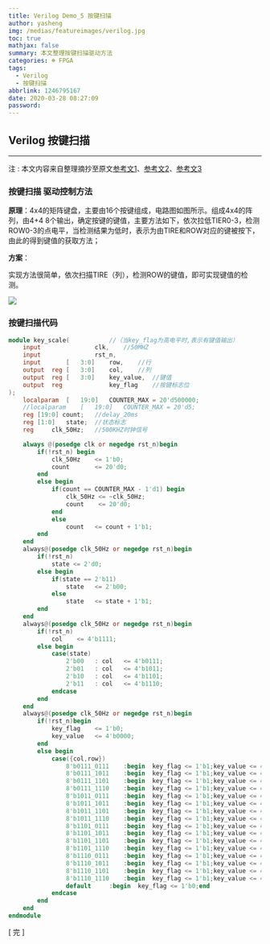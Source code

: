 ```yaml
---
title: Verilog Demo_5 按键扫描
author: yasheng
img: /medias/featureimages/verilog.jpg
toc: true
mathjax: false
summary: 本文整理按键扫描驱动方法
categories: ☸ FPGA
tags:
  - Verilog
  - 按键扫描
abbrlink: 1246795167
date: 2020-03-28 08:27:09
password:
---
```


## Verilog  按键扫描

---

注 : 本文内容来自整理摘抄至原文[参考文1](https://www.cnblogs.com/kongtiao/archive/2011/07/21/2112112.html)、[参考文2](https://www.cnblogs.com/nick123/archive/2009/05/07/1452129.html)、[参考文3](https://www.cnblogs.com/yuphone/archive/2010/07/23/1783623.html)

### 按键扫描 驱动控制方法

**原理**：4x4的矩阵键盘，主要由16个按键组成，电路图如图所示。组成4x4的阵列，由4+4 8个输出，确定按键的键值，主要方法如下，依次拉低TIER0-3，检测ROW0-3的点电平，当检测结果为低时，表示为由TIRE和ROW对应的键被按下，由此的得到键值的获取方法；

**方案**：

实现方法很简单，依次扫描TIRE（列），检测ROW的键值，即可实现键值的检测。

<img src="/images/post_images/verilog_demo_05_keyscan/keyscan.png">

### 按键扫描代码

```verilog
module key_scale(			//（当key_flag为高电平时,表示有键值输出）
    input				clk,  	//50MHZ
    input				rst_n,
    input		[	3:0]	row,   	//行
    output	reg	[	3:0]	col,   	//列
    output	reg	[	3:0]	key_value,  //键值
    output	reg 			key_flag   	//按键标志位
);
    localparam	[	19:0]	COUNTER_MAX = 20'd500000;
    //localparam	[	19:0]	COUNTER_MAX = 20'd5;
    reg [19:0] count;	//delay_20ms
    reg [1:0] 	state;  //状态标志
    reg 	clk_50Hz;  	//500KHZ时钟信号

    always @(posedge clk or negedge rst_n)begin
        if(!rst_n) begin 
            clk_50Hz 	<= 1'b0; 
            count 		<= 20'd0; 
        end
        else begin
            if(count == COUNTER_MAX - 1'd1) begin 
                clk_50Hz <= ~clk_50Hz;
                count    <= 20'd0;
            end
            else 
                count   <= count + 1'b1;
        end
    end
    always@(posedge clk_50Hz or negedge rst_n)begin
        if(!rst_n)
            state <= 2'd0;
        else begin
            if(state == 2'b11)
                state	<= 2'b00;
            else
                state 	<= state + 1'b1;
        end
    end
    always@(posedge	clk_50Hz or negedge rst_n)begin
        if(!rst_n)
            col    <= 4'b1111;
        else begin
            case(state)
                2'b00	: col	<= 4'b0111;
                2'b01	: col	<= 4'b1011;
                2'b10	: col	<= 4'b1101;
                2'b11	: col	<= 4'b1110;
            endcase
        end
    end
    always@(posedge clk_50Hz or negedge rst_n)begin
        if(!rst_n)begin
            key_flag	<= 1'b0;
            key_value	<= 4'b0000;
        end
        else begin
            case({col,row})
                8'b0111_0111	:begin	key_flag <= 1'b1;key_value <= 4'd0;  end
                8'b0111_1011	:begin	key_flag <= 1'b1;key_value <= 4'd4;  end
                8'b0111_1101	:begin	key_flag <= 1'b1;key_value <= 4'd8;  end
                8'b0111_1110	:begin	key_flag <= 1'b1;key_value <= 4'd12; end			
                8'b1011_0111	:begin	key_flag <= 1'b1;key_value <= 4'd1;  end
                8'b1011_1011	:begin	key_flag <= 1'b1;key_value <= 4'd5;  end
                8'b1011_1101	:begin	key_flag <= 1'b1;key_value <= 4'd9;  end
                8'b1011_1110	:begin	key_flag <= 1'b1;key_value <= 4'd13; end			
                8'b1101_0111	:begin	key_flag <= 1'b1;key_value <= 4'd2;  end
                8'b1101_1011	:begin	key_flag <= 1'b1;key_value <= 4'd6;  end
                8'b1101_1101	:begin	key_flag <= 1'b1;key_value <= 4'd10; end
                8'b1101_1110	:begin	key_flag <= 1'b1;key_value <= 4'd14; end			
                8'b1110_0111	:begin	key_flag <= 1'b1;key_value <= 4'd3;  end
                8'b1110_1011	:begin	key_flag <= 1'b1;key_value <= 4'd7;  end
                8'b1110_1101	:begin	key_flag <= 1'b1;key_value <= 4'd11; end
                8'b1110_1110	:begin	key_flag <= 1'b1;key_value <= 4'd15; end
                default		:begin	key_flag <= 1'b0;end
            endcase
        end
    end
endmodule
```



[  完  ]





